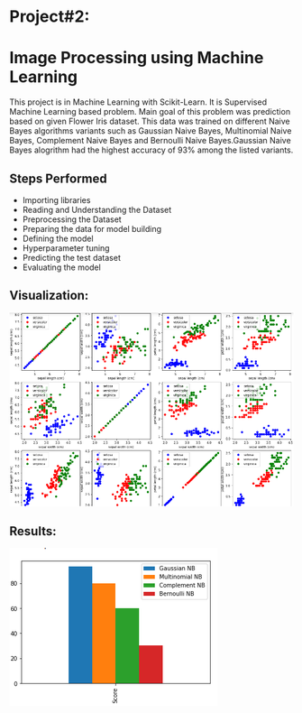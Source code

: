 
# Project#2: 
# Image Processing using Machine Learning

This project is in Machine Learning with Scikit-Learn. It is Supervised Machine Learning based problem. Main goal of this problem was prediction based on given Flower Iris dataset. This data was trained on different Naive Bayes algorithms variants such as Gaussian Naive Bayes, Multinomial Naive Bayes, Complement Naive Bayes and Bernoulli Naive Bayes.Gaussian Naive Bayes alogrithm had the highest accuracy of 93% among the listed variants.


## Steps Performed
- Importing libraries
- Reading and Understanding the Dataset
- Preprocessing the Dataset
- Preparing the data for model building
- Defining the model
- Hyperparameter tuning
- Predicting the test dataset
- Evaluating the model



## Visualization:

![Visualization](https://github.com/abbasshafi/Projects/blob/main/Naive%20Bayes%20variants%20on%20Iris%20Flower/Screenshot%20from%202022-07-30%2018-05-05.png)



## Results:

![Results](https://github.com/abbasshafi/Projects/blob/main/Naive%20Bayes%20variants%20on%20Iris%20Flower/results.png)

